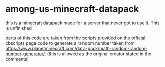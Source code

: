# among-us-minecraft-datapack
this is a minecraft datapack made for a server that never got to use it. This is unfinished 

parts of this code are taken from the scripts provided on the official cbscripts page
code to generate a random number taken from https://www.planetminecraft.com/data-pack/math-random-random-number-generator/. (this is allowed as the original creator stated in the comments)
